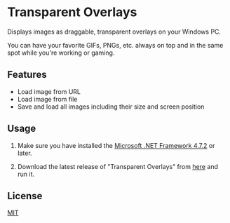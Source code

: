 # Transparent Overlays

Displays images as draggable, transparent overlays on your Windows PC.

You can have your favorite GIFs, PNGs, etc. always on top and in the same spot while you're working or gaming.

## Features
- Load image from URL
- Load image from file
- Save and load all images including their size and screen position

## Usage

1. Make sure you have installed the [Microsoft .NET Framework 4.7.2](https://support.microsoft.com/de-de/help/4054531/microsoft-net-framework-4-7-2-web-installer-for-windows) or later.

2. Download the latest release of "Transparent Overlays" from [here](https://github.com/Berny23/transparent-overlays/releases/latest/download/) and run it.

## License
[MIT](https://choosealicense.com/licenses/mit/)